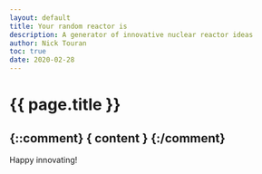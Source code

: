 ```yaml
---
layout: default
title: Your random reactor is
description: A generator of innovative nuclear reactor ideas
author: Nick Touran
toc: true
date: 2020-02-28
---
```

<div class="row">
<div class="col-md-8" markdown="1">

# {{ page.title }}

<h2>
{::comment} { content } {:/comment}
</h2>

Happy innovating!

</div>
</div>

